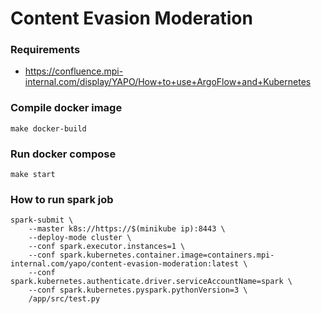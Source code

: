 # Content Evasion Moderation


### Requirements
- https://confluence.mpi-internal.com/display/YAPO/How+to+use+ArgoFlow+and+Kubernetes

### Compile docker image
```
make docker-build
```

### Run docker compose
```
make start
```

### How to run spark job 

```
spark-submit \
    --master k8s://https://$(minikube ip):8443 \
    --deploy-mode cluster \
    --conf spark.executor.instances=1 \
    --conf spark.kubernetes.container.image=containers.mpi-internal.com/yapo/content-evasion-moderation:latest \
    --conf spark.kubernetes.authenticate.driver.serviceAccountName=spark \
    --conf spark.kubernetes.pyspark.pythonVersion=3 \
    /app/src/test.py

```